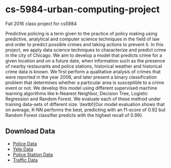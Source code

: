 # cs-5984-urban-computing-project
Fall 2016 class project for cs5984


Predictive policing is a term given to the practice of
policy making using predictive, analytical and computer
science techniques in the field of law and order to predict
possible crimes and taking actions to prevent it. In this
project, we apply data science techniques to characterize and predict crime in the city of Chicago. We aim to develop a model that predicts crime for a given location and on a future date, when information such as the presence of nearby restaurants and police stations, historical weather and historical crime data is known. We first perform a qualitative analysis of crimes that were reported in the year 2006, and later present a binary classification problem that determines whether a particular area is susceptible to a crime event or not. We develop this model using different supervised machine learning algorithms like k-Nearest Neighbor, Decision Tree, Logistic Regression and Random Forest. We evaluate each of these method under training data-sets of different size. \textbf{Our model evaluation shows that on average, K-NN performs the best, predicting with an f1-score of 0.92 but Random Forest classifier predicts with the highest recall of 0.99}.

## Download Data

- <a href="https://github.com/adbharadwaj/cs-5984-urban-computing-project/blob/master/data/Average_Daily_Traffic_Counts_Chicago.csv">Police Data</a>
- <a href="https://github.com/adbharadwaj/cs-5984-urban-computing-project/blob/master/data/Yelp.csv">Yelp Data</a>
- <a href="https://github.com/adbharadwaj/cs-5984-urban-computing-project/blob/master/data/Police.csv"> Police Station Data</a>
- <a href="https://github.com/adbharadwaj/cs-5984-urban-computing-project/blob/master/data/Average_Daily_Traffic_Counts_Chicago.csv">Traffic Data</a>
